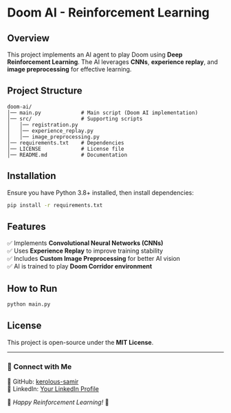 # Doom AI - Reinforcement Learning

## Overview
This project implements an AI agent to play Doom using **Deep Reinforcement Learning**. The AI leverages **CNNs**, **experience replay**, and **image preprocessing** for effective learning.

## Project Structure
```
doom-ai/
│── main.py             # Main script (Doom AI implementation)
│── src/                # Supporting scripts
│   │── registration.py  
│   │── experience_replay.py  
│   │── image_preprocessing.py  
│── requirements.txt    # Dependencies
│── LICENSE             # License file
│── README.md           # Documentation
```

## Installation
Ensure you have Python 3.8+ installed, then install dependencies:

```bash
pip install -r requirements.txt
```

## Features
✅ Implements **Convolutional Neural Networks (CNNs)**  
✅ Uses **Experience Replay** to improve training stability  
✅ Includes **Custom Image Preprocessing** for better AI vision  
✅ AI is trained to play **Doom Corridor environment**  

## How to Run
```bash
python main.py
```

## License
This project is open-source under the **MIT License**.

---

### 🔗 Connect with Me
📌 GitHub: [kerolous-samir](https://github.com/kerolous-samir)  
📌 LinkedIn: [Your LinkedIn Profile](https://www.linkedin.com/in/kerolous-samir)  

🚀 *Happy Reinforcement Learning!* 🎯
